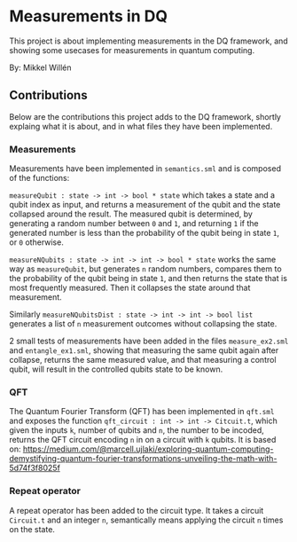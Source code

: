 # Measurements in DQ
This project is about implementing measurements in the DQ framework, and showing
some usecases for measurements in quantum computing.

By: Mikkel Willén

## Contributions
Below are the contributions this project adds to the DQ framework, shortly 
explaing what it is about, and in what files they have been implemented.

### Measurements
Measurements have been implemented in `semantics.sml` and is composed of the
functions:  

`measureQubit : state -> int -> bool * state`
which takes a state and a qubit index as input, and returns a measurement of the
qubit and the state collapsed around the result.
The measured qubit is determined, by generating a random number between `0` and 
`1`, and returning `1` if the generated number is less than the probability of
the qubit being in state `1`, or `0` otherwise.  

`measureNQubits : state -> int -> int -> bool * state`
works the same way as `measureQubit`, but generates `n` random numbers, compares
them to the probability of the qubit being in state `1`, and then returns the 
state that is most frequently measured. Then it collapses the state around that
measurement.  

Similarly `measureNQubitsDist : state -> int -> int -> bool list` 
generates a list of `n` measurement outcomes without collapsing the state.  

2 small tests of measurements have been added in the files `measure_ex2.sml` and `entangle_ex1.sml`, showing that measuring the same qubit again after collapse,
returns the same measured value, and that measuring a control qubit, will result
in the controlled qubits state to be known.

### QFT
The Quantum Fourier Transform (QFT) has been implemented in `qft.sml` and 
exposes the function `qft_circuit : int -> int -> Citcuit.t`, which given the 
inputs `k`, number of qubits and `n`, the number to be incoded, returns the 
QFT circuit encoding `n` in on a circuit with `k` qubits. 
It is based on: https://medium.com/@marcell.ujlaki/exploring-quantum-computing-demystifying-quantum-fourier-transformations-unveiling-the-math-with-5d74f3f8025f


### Repeat operator
A repeat operator has been added to the circuit type. It takes a circuit `Circuit.t` and an integer `n`, semantically means applying the circuit `n` times on the state.
